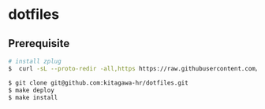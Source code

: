 # dotfiles

## Prerequisite

```sh
# install zplug
$  curl -sL --proto-redir -all,https https://raw.githubusercontent.com/zplug/installer/master/installer.zsh | zsh
```

```sh
$ git clone git@github.com:kitagawa-hr/dotfiles.git
$ make deploy
$ make install
```

